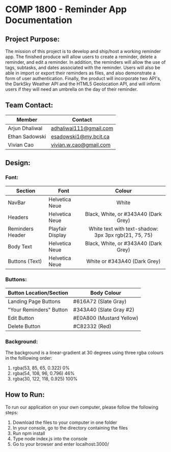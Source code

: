 # COMP 1800 - Reminder App Documentation

## Project Purpose:
The mission of this project is to develop and ship/host a working reminder app. 
The finished produce will allow users to create a reminder, delete a reminder, and edit a reminder.
In addition, the reminders will allow the use of tags, subtasks, and dates associated with the reminder. 
Users will also be able in import or export their reminders as files, and also demonstrate a form of user authentication. 
Finally, the product will incorporate two API's, the DarkSky Weather API and the HTML5 Geolocation API, and will inform users if they will need an umbrella on the day of their reminder.


## Team Contact:
| Member | Contact |
| ----------- | ----------- |
| Arjun Dhaliwal | adhaliwal111@gmail.com |
| Ethan Sadowski | esadowski1@my.bcit.ca |
| Vivian Cao | vivian.w.cao@gmail.com |

## Design:
### Font:

| Section | Font | Colour |
| --- | --- | :---: |
| NavBar | Helvetica Neue | White |
| Headers | Helvetica Neue | Black, White, or #343A40 (Dark Grey) |
| Reminders Header | Playfair Display | White text with text-shadow: 3px 3px rgb(21, 75, 75) |
| Body Text | Helvetica Neue | Black, White, or #343A40 (Dark Grey) |
| Buttons (Text) | Helvetica Neue | White or #343A40 (Dark Grey) |

### Buttons:
| Button Location/Section | Body Colour|
| --- | --- |
| Landing Page Buttons | #616A72 (Slate Gray) |
| "Your Reminders" Button | #343A40 (Slate Gray #2) |
| Edit Button | #E0A800 (Mustard Yellow) |
| Delete Button | #C82332 (Red) |


### Background:
The background is a linear-gradient at 30 degrees using three rgba colours in the folllowing order:

1. rgba(53, 85, 65, 0.322) 0%
2. rgba(54, 108, 96, 0.796) 46%
3. rgba(30, 122, 118, 0.925) 100%

## How to Run:
To run our application on your own computer, please follow the following steps:

1. Download the files to your computer in one folder
2. In your console, go to the directory containing the files
3. Run npm install
4. Type node index.js into the console
5. Go to your browser and enter localhost:3000/



